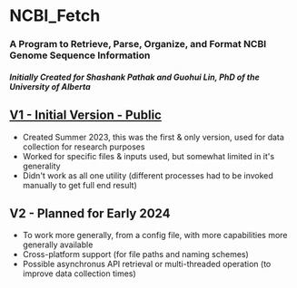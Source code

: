 # NCBI_Fetch
### A Program to Retrieve, Parse, Organize, and Format NCBI Genome Sequence Information
##### Initially Created for Shashank Pathak and Guohui Lin, PhD of the University of Alberta
#####
## [V1 - Initial Version - Public](./V1/.)
- Created Summer 2023, this was the first & only version, used for data collection for research purposes
- Worked for specific files & inputs used, but somewhat limited in it's generality
- Didn't work as all one utility (different processes had to be invoked manually to get full end result)
## V2 - Planned for Early 2024
- To work more generally, from a config file, with more capabilities more generally available
- Cross-platform support (for file paths and naming schemes)
- Possible asynchronus API retrieval or multi-threaded operation (to improve data collection times)
